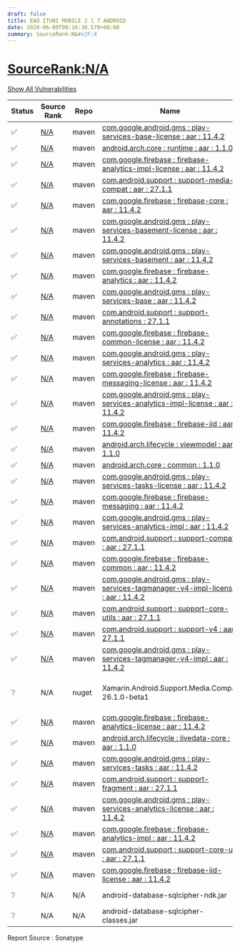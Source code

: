 ```yaml
---
draft: false
title: EAO ITUNI MOBILE 2 1 7 ANDROID
date: 2020-06-09T00:16:30.570+08:00
summary: SourceRank:N&#x2F;A
---
```


# <u>SourceRank:N&#x2F;A</u>

<a onclick="var x=document.getElementsByName('vulnerabilities');var y=[...x].filter(e=>e.style.display=='none').length==0?'none':'block';x.forEach(e=>e.style.display=y);this.innerHTML=y=='none'?'Show All Vulnerabilities':'Hide All Vulnerabilities'" href="javascript:void(0)">Show All Vulnerabilities</a>

| Status | Source<br/>Rank | Repo | Name | Vulnerabilities | Remarks |
| - | - | - | - | - | - |
|✅|[N/A](https://libraries.io/maven/com.google.android.gms:play-services-base-license/sourcerank)|maven|[com.google.android.gms : play-services-base-license : aar : 11.4.2](https://mvnrepository.com/artifact/com.google.android.gms/play-services-base-license/11.4.2)|0||
|✅|[N/A](https://libraries.io/maven/android.arch.core:runtime/sourcerank)|maven|[android.arch.core : runtime : aar : 1.1.0](https://mvnrepository.com/artifact/android.arch.core/runtime/1.1.0)|0||
|✅|[N/A](https://libraries.io/maven/com.google.firebase:firebase-analytics-impl-license/sourcerank)|maven|[com.google.firebase : firebase-analytics-impl-license : aar : 11.4.2](https://mvnrepository.com/artifact/com.google.firebase/firebase-analytics-impl-license/11.4.2)|0||
|✅|[N/A](https://libraries.io/maven/com.android.support:support-media-compat/sourcerank)|maven|[com.android.support : support-media-compat : aar : 27.1.1](https://mvnrepository.com/artifact/com.android.support/support-media-compat/27.1.1)|0||
|✅|[N/A](https://libraries.io/maven/com.google.firebase:firebase-core/sourcerank)|maven|[com.google.firebase : firebase-core : aar : 11.4.2](https://mvnrepository.com/artifact/com.google.firebase/firebase-core/11.4.2)|0||
|✅|[N/A](https://libraries.io/maven/com.google.android.gms:play-services-basement-license/sourcerank)|maven|[com.google.android.gms : play-services-basement-license : aar : 11.4.2](https://mvnrepository.com/artifact/com.google.android.gms/play-services-basement-license/11.4.2)|0||
|✅|[N/A](https://libraries.io/maven/com.google.android.gms:play-services-basement/sourcerank)|maven|[com.google.android.gms : play-services-basement : aar : 11.4.2](https://mvnrepository.com/artifact/com.google.android.gms/play-services-basement/11.4.2)|0||
|✅|[N/A](https://libraries.io/maven/com.google.firebase:firebase-analytics/sourcerank)|maven|[com.google.firebase : firebase-analytics : aar : 11.4.2](https://mvnrepository.com/artifact/com.google.firebase/firebase-analytics/11.4.2)|0||
|✅|[N/A](https://libraries.io/maven/com.google.android.gms:play-services-base/sourcerank)|maven|[com.google.android.gms : play-services-base : aar : 11.4.2](https://mvnrepository.com/artifact/com.google.android.gms/play-services-base/11.4.2)|0||
|✅|[N/A](https://libraries.io/maven/com.android.support:support-annotations/sourcerank)|maven|[com.android.support : support-annotations : 27.1.1](https://mvnrepository.com/artifact/com.android.support/support-annotations/27.1.1)|0||
|✅|[N/A](https://libraries.io/maven/com.google.firebase:firebase-common-license/sourcerank)|maven|[com.google.firebase : firebase-common-license : aar : 11.4.2](https://mvnrepository.com/artifact/com.google.firebase/firebase-common-license/11.4.2)|0||
|✅|[N/A](https://libraries.io/maven/com.google.android.gms:play-services-analytics/sourcerank)|maven|[com.google.android.gms : play-services-analytics : aar : 11.4.2](https://mvnrepository.com/artifact/com.google.android.gms/play-services-analytics/11.4.2)|0||
|✅|[N/A](https://libraries.io/maven/com.google.firebase:firebase-messaging-license/sourcerank)|maven|[com.google.firebase : firebase-messaging-license : aar : 11.4.2](https://mvnrepository.com/artifact/com.google.firebase/firebase-messaging-license/11.4.2)|0||
|✅|[N/A](https://libraries.io/maven/com.google.android.gms:play-services-analytics-impl-license/sourcerank)|maven|[com.google.android.gms : play-services-analytics-impl-license : aar : 11.4.2](https://mvnrepository.com/artifact/com.google.android.gms/play-services-analytics-impl-license/11.4.2)|0||
|✅|[N/A](https://libraries.io/maven/com.google.firebase:firebase-iid/sourcerank)|maven|[com.google.firebase : firebase-iid : aar : 11.4.2](https://mvnrepository.com/artifact/com.google.firebase/firebase-iid/11.4.2)|0||
|✅|[N/A](https://libraries.io/maven/android.arch.lifecycle:viewmodel/sourcerank)|maven|[android.arch.lifecycle : viewmodel : aar : 1.1.0](https://mvnrepository.com/artifact/android.arch.lifecycle/viewmodel/1.1.0)|0||
|✅|[N/A](https://libraries.io/maven/android.arch.core:common/sourcerank)|maven|[android.arch.core : common : 1.1.0](https://mvnrepository.com/artifact/android.arch.core/common/1.1.0)|0||
|✅|[N/A](https://libraries.io/maven/com.google.android.gms:play-services-tasks-license/sourcerank)|maven|[com.google.android.gms : play-services-tasks-license : aar : 11.4.2](https://mvnrepository.com/artifact/com.google.android.gms/play-services-tasks-license/11.4.2)|0||
|✅|[N/A](https://libraries.io/maven/com.google.firebase:firebase-messaging/sourcerank)|maven|[com.google.firebase : firebase-messaging : aar : 11.4.2](https://mvnrepository.com/artifact/com.google.firebase/firebase-messaging/11.4.2)|0||
|✅|[N/A](https://libraries.io/maven/com.google.android.gms:play-services-analytics-impl/sourcerank)|maven|[com.google.android.gms : play-services-analytics-impl : aar : 11.4.2](https://mvnrepository.com/artifact/com.google.android.gms/play-services-analytics-impl/11.4.2)|0||
|✅|[N/A](https://libraries.io/maven/com.android.support:support-compat/sourcerank)|maven|[com.android.support : support-compat : aar : 27.1.1](https://mvnrepository.com/artifact/com.android.support/support-compat/27.1.1)|0||
|✅|[N/A](https://libraries.io/maven/com.google.firebase:firebase-common/sourcerank)|maven|[com.google.firebase : firebase-common : aar : 11.4.2](https://mvnrepository.com/artifact/com.google.firebase/firebase-common/11.4.2)|0||
|✅|[N/A](https://libraries.io/maven/com.google.android.gms:play-services-tagmanager-v4-impl-license/sourcerank)|maven|[com.google.android.gms : play-services-tagmanager-v4-impl-license : aar : 11.4.2](https://mvnrepository.com/artifact/com.google.android.gms/play-services-tagmanager-v4-impl-license/11.4.2)|0||
|✅|[N/A](https://libraries.io/maven/com.android.support:support-core-utils/sourcerank)|maven|[com.android.support : support-core-utils : aar : 27.1.1](https://mvnrepository.com/artifact/com.android.support/support-core-utils/27.1.1)|0||
|✅|[N/A](https://libraries.io/maven/com.android.support:support-v4/sourcerank)|maven|[com.android.support : support-v4 : aar : 27.1.1](https://mvnrepository.com/artifact/com.android.support/support-v4/27.1.1)|0||
|✅|[N/A](https://libraries.io/maven/com.google.android.gms:play-services-tagmanager-v4-impl/sourcerank)|maven|[com.google.android.gms : play-services-tagmanager-v4-impl : aar : 11.4.2](https://mvnrepository.com/artifact/com.google.android.gms/play-services-tagmanager-v4-impl/11.4.2)|0||
|❔|N/A|nuget|Xamarin.Android.Support.Media.Compat 26.1.0-beta1|N/A|Unknown Repo<br/>by SonaType|
|✅|[N/A](https://libraries.io/maven/com.google.firebase:firebase-analytics-license/sourcerank)|maven|[com.google.firebase : firebase-analytics-license : aar : 11.4.2](https://mvnrepository.com/artifact/com.google.firebase/firebase-analytics-license/11.4.2)|0||
|✅|[N/A](https://libraries.io/maven/android.arch.lifecycle:livedata-core/sourcerank)|maven|[android.arch.lifecycle : livedata-core : aar : 1.1.0](https://mvnrepository.com/artifact/android.arch.lifecycle/livedata-core/1.1.0)|0||
|✅|[N/A](https://libraries.io/maven/com.google.android.gms:play-services-tasks/sourcerank)|maven|[com.google.android.gms : play-services-tasks : aar : 11.4.2](https://mvnrepository.com/artifact/com.google.android.gms/play-services-tasks/11.4.2)|0||
|✅|[N/A](https://libraries.io/maven/com.android.support:support-fragment/sourcerank)|maven|[com.android.support : support-fragment : aar : 27.1.1](https://mvnrepository.com/artifact/com.android.support/support-fragment/27.1.1)|0||
|✅|[N/A](https://libraries.io/maven/com.google.android.gms:play-services-analytics-license/sourcerank)|maven|[com.google.android.gms : play-services-analytics-license : aar : 11.4.2](https://mvnrepository.com/artifact/com.google.android.gms/play-services-analytics-license/11.4.2)|0||
|✅|[N/A](https://libraries.io/maven/com.google.firebase:firebase-analytics-impl/sourcerank)|maven|[com.google.firebase : firebase-analytics-impl : aar : 11.4.2](https://mvnrepository.com/artifact/com.google.firebase/firebase-analytics-impl/11.4.2)|0||
|✅|[N/A](https://libraries.io/maven/com.android.support:support-core-ui/sourcerank)|maven|[com.android.support : support-core-ui : aar : 27.1.1](https://mvnrepository.com/artifact/com.android.support/support-core-ui/27.1.1)|0||
|✅|[N/A](https://libraries.io/maven/com.google.firebase:firebase-iid-license/sourcerank)|maven|[com.google.firebase : firebase-iid-license : aar : 11.4.2](https://mvnrepository.com/artifact/com.google.firebase/firebase-iid-license/11.4.2)|0||
|❔|N/A|N/A|android-database-sqlcipher-ndk.jar|N/A|Unknown component|
|❔|N/A|N/A|android-database-sqlcipher-classes.jar|N/A|Unknown component|


Report Source : Sonatype

